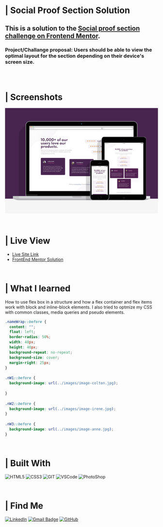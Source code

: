 # | Social Proof Section Solution
## This is a solution to the [Social proof section challenge on Frontend Mentor](https://www.frontendmentor.io/challenges/social-proof-section-6e0qTv_bA). 
### Project/Challange proposal: Users should be able to view the optimal layout for the section depending on their device's screen size.

<br><br>

# | Screenshots
![](./images/screenshot/screenshot.png)

<br>

# | Live View
- [Live Site Link](https://guilhermerera.github.io/social-proof-section-master%20(html5%20css3%20flexbox)/)
- [FrontEnd Mentor Solution](https://www.frontendmentor.io/solutions/social-proof-section-using-html5-and-css3-flex-box-_xzcRBj1V)

<br>

# | What I learned
How to use flex box in a structure and how a flex container and flex items work with block and inline-block elements. I also tried to optmize my CSS with common classes, media queries and pseudo elements.

~~~css
.nameWrap::before {
  content: "";
  float: left;
  border-radius: 50%;
  width: 40px;
  height: 40px;
  background-repeat: no-repeat;
  background-size: cover;
  margin-right: 25px;
}

.nW1::before {
  background-image: url(../images/image-colton.jpg);

}

.nW2::before {
  background-image: url(../images/image-irene.jpg);
}

.nW3::before {
  background-image: url(../images/image-anne.jpg);
}
~~~

<br>

# | Built With
 <img src="https://img.shields.io/badge/HTML5-E34F26?style=for-the-badge&logo=html5&logoColor=white" alt="HTML5"> <img src="https://img.shields.io/badge/CSS3-1572B6?style=for-the-badge&logo=css3&logoColor=white" ALT="CSS3"> <img src="https://img.shields.io/badge/Git-F05032?style=for-the-badge&logo=git&logoColor=white" alt="GIT"> <img src="https://img.shields.io/badge/Visual_Studio_Code-0078D4?style=for-the-badge&logo=visual%20studio%20code&logoColor=white" alt="VSCode"> <img src="https://img.shields.io/badge/Adobe%20Photoshop-31A8FF?style=for-the-badge&logo=Adobe%20Photoshop&logoColor=black" alt="PhotoShop">

<br>

# | Find Me
[![LinkedIn](https://img.shields.io/badge/LinkedIn-0077B5?style=for-the-badge&logo=linkedin&logoColor=white)](https://www.linkedin.com/in/guilherme-ferreira-6841b023/) [![Gmail Badge](https://img.shields.io/badge/-guilhermerera@gmail.com-f24f4f?style=flat-square&logo=Gmail&logoColor=white&link=mailto:guilhermerera@gmail.com)](mailto:guilhermerera@gmail.com) [![GitHub](https://img.shields.io/github/followers/guilhermerera.svg?style=social&label=Follow&maxAge=2592000)](https://github.com/guilhermerera)